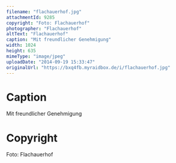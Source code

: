 ```yaml
---
filename: "flachauerhof.jpg"
attachmentId: 9285
copyright: "Foto: Flachauerhof"
photographer: "Flachauerhof"
altText: "Flachauerhof"
caption: "Mit freundlicher Genehmigung"
width: 1024
height: 635
mimeType: "image/jpeg"
uploadDate: "2014-09-19 15:33:47"
originalUrl: "https://bxq4fb.myraidbox.de/i/flachauerhof.jpg"
---
```


# Caption

Mit freundlicher Genehmigung

# Copyright

Foto: Flachauerhof
